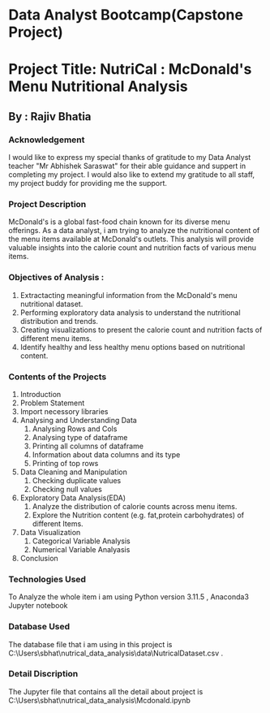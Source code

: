 # Data Analyst Bootcamp(Capstone Project)

# Project Title: NutriCal : McDonald's Menu Nutritional Analysis
## By : Rajiv Bhatia

### Acknowledgement

I would like to express my special thanks of gratitude to my Data Analyst teacher "Mr Abhishek Saraswat" for their able guidance and suppert in completing my project. I would also like to extend my gratitude to all staff, my project buddy for providing me the support.

### Project Description

McDonald's is a global fast-food chain known for its diverse menu offerings. As a data analyst, i am trying to analyze the nutritional content of the menu items available at McDonald's outlets. This analysis will provide valuable insights into the calorie count and nutrition facts of various menu items.

### Objectives of Analysis :

1.	Extractacting meaningful information from the McDonald's menu nutritional dataset.
2.	Performing exploratory data analysis to understand the nutritional distribution and trends.
3.	Creating visualizations to present the calorie count and nutrition facts of different menu items.
4.	Identify healthy and less healthy menu options based on nutritional content.

### Contents of the Projects

1. Introduction
2. Problem Statement
3. Import necessory libraries
4. Analysing and Understanding Data
   1. Analysing Rows and Cols
   2. Analysing type of dataframe
   3. Printing all columns of dataframe
   4. Information about data columns and its type
   5. Printing of top rows
5. Data Cleaning and Manipulation
   1. Checking duplicate values
   2. Checking null values
6. Exploratory Data Analysis(EDA)
   1. Analyze the distribution of calorie counts across menu items.
   2. Explore the Nutrition content (e.g. fat,protein carbohydrates) of different Items.
7. Data Visualization
   1. Categorical Variable Analysis
   2. Numerical Variable Analyasis
8. Conclusion

### Technologies Used

To Analyze the whole item i am using Python version 3.11.5 , Anaconda3 Jupyter notebook 
### Database Used
The database file that i am using in this project is C:\Users\sbhat\nutrical_data_analysis\data\NutricalDataset.csv .

### Detail Discription
The Jupyter file that contains all the detail about project is C:\Users\sbhat\nutrical_data_analysis\Mcdonald.ipynb



